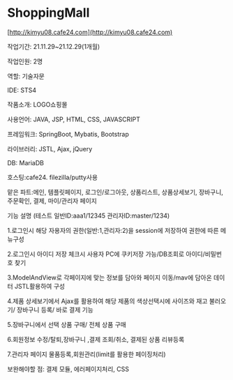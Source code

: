 # ShoppingMall

[http://kimyu08.cafe24.com](http://kimyu08.cafe24.com)

작업기간: 21.11.29~21.12.29(1개월)

작업인원: 2명

역할: 기술자문

IDE: STS4

작품소개: LOGO쇼핑몰

사용언어: JAVA, JSP, HTML, CSS, JAVASCRIPT

프레임워크: SpringBoot, Mybatis, Bootstrap

라이브러리: JSTL, Ajax, jQuery

DB: MariaDB

호스팅:cafe24. filezilla/putty사용

맡은 파트:메인, 템플릿페이지, 로그인/로그아웃, 상품리스트, 상품상세보기, 장바구니, 주문확인, 결제, 마이/관리자 페이지

기능 설명 (테스트 일반ID:aaa1/12345 관리자ID:master/1234)

1.로그인시 해당 자용자의 권한(일반:1,관리자:2)을 session에 저장하여 권한에 따른 메뉴구성

2.로그인시 아이디 저장 체크시 사용자 PC에 쿠키저장 가능/DB조회로 아이디/비밀번호 찾기

3.ModelAndView로 각페이지에 맞는 정보를 담아와 페이지 이동/mav에 담아온 데이터 JSTL활용하여 구성

4.제품 상세보기에서 Ajax를 활용하여 해당 제품의 색상선택시에 사이즈와 재고 불러오기/ 장바구니 등록/ 바로 결제 기능

5.장바구니에서 선택 상품 구매/ 전체 상품 구매

6.회원정보 수정/탈퇴,장바구니 ,결제 조회/취소, 결제된 상품 리뷰등록

7.관리자 페이지 물품등록,회원관리(limit를 활용한 페이징처리)


보완해야할 점: 결제 모듈, 에러페이지처리, CSS
